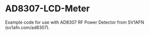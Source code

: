 # AD8307-LCD-Meter

Example code for use with AD8307 RF Power Detector from SV1AFN (sv1afn.com/ad8307).
